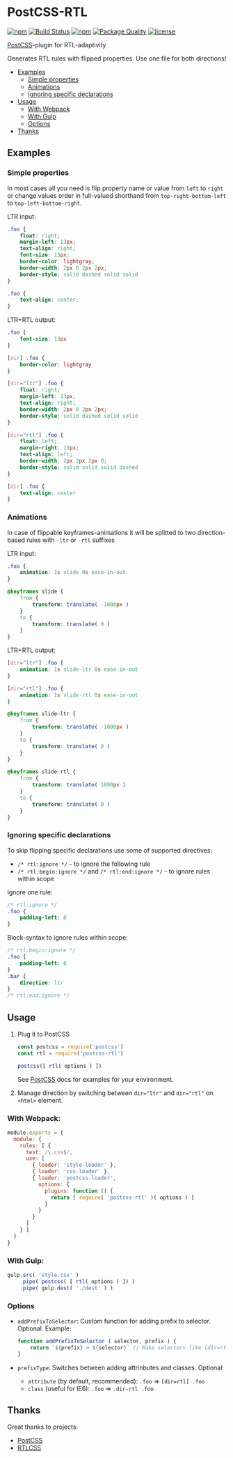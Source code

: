 # PostCSS-RTL

[![npm][npm-img]][npm]
[![Build Status][ci-img]][ci]
[![npm][npm-dwnlds-img]][npm]
[![Package Quality][quality-img]][quality]
[![license][lic-img]][lic]

[ci-img]:  https://img.shields.io/travis/vkalinichev/postcss-rtl.svg
[ci]:      https://travis-ci.org/vkalinichev/postcss-rtl

[npm-img]: https://img.shields.io/npm/v/postcss-rtl.svg
[npm]:     https://npmjs.org/package/postcss-rtl

[quality-img]: http://npm.packagequality.com/shield/postcss-rtl.svg
[quality]: http://packagequality.com/#?package=postcss-rtl

[lic-img]: https://img.shields.io/github/license/vkalinichev/postcss-rtl.svg
[lic]:     https://github.com/vkalinichev/postcss-rtl/blob/master/License

[npm-dwnlds-img]: https://img.shields.io/npm/dt/postcss-rtl.svg

[PostCSS]-plugin for RTL-adaptivity

Generates RTL rules with flipped properties.
Use one file for both directions!

* [Examples](#examples)
    * [Simple properties](#simple-properties)
    * [Animations](#animations)
    * [Ignoring specific declarations](#ignoring-specific-declarations)
* [Usage](#usage)
    * [With Webpack](#with-webpack)
    * [With Gulp](#with-gulp)
    * [Options](#options)
* [Thanks](#thanks)

## Examples

### Simple properties

In most cases all you need is flip property name or value
from `left` to `right` or change values order in full-valued shorthand
from `top-right-bottom-left` to `top-left-bottom-right`.

LTR input:
```css
.foo {
    float: right;
    margin-left: 13px;
    text-align: right;
    font-size: 13px;
    border-color: lightgray;
    border-width: 2px 0 2px 2px;
    border-style: solid dashed solid solid
}

.foo {
    text-align: center;
}
```

LTR+RTL output:
```css
.foo {
    font-size: 13px
}

[dir] .foo {
    border-color: lightgray
}

[dir="ltr"] .foo {
    float: right;
    margin-left: 13px;
    text-align: right;
    border-width: 2px 0 2px 2px;
    border-style: solid dashed solid solid
}

[dir="rtl"] .foo {
    float: left;
    margin-right: 13px;
    text-align: left;
    border-width: 2px 2px 2px 0;
    border-style: solid solid solid dashed
}

[dir] .foo {
    text-align: center
}
```

### Animations
In case of flippable keyframes-animations it will be splitted to two
direction-based rules with `-ltr` or `-rtl` suffixes

LTR input:
```css
.foo {
    animation: 1s slide 0s ease-in-out
}

@keyframes slide {
    from {
        transform: translate( -1000px )
    }
    to {
        transform: translate( 0 )
    }
}
```

LTR+RTL output:
```css
[dir="ltr"] .foo {
    animation: 1s slide-ltr 0s ease-in-out
}

[dir="rtl"] .foo {
    animation: 1s slide-rtl 0s ease-in-out
}

@keyframes slide-ltr {
    from {
        transform: translate( -1000px )
    }
    to {
        transform: translate( 0 )
    }
}

@keyframes slide-rtl {
    from {
        transform: translate( 1000px )
    }
    to {
        transform: translate( 0 )
    }
}
```

### Ignoring specific declarations
To skip flipping specific declarations use some of supported directives:

* `/* rtl:ignore */` - to ignore the following rule
* `/* rtl:begin:ignore */` and `/* rtl:end:ignore */` - to ignore rules within scope
    
Ignore one rule:
```css
/* rtl:ignore */
.foo {
    padding-left: 0
}
```

Block-syntax to ignore rules within scope:
```css
/* rtl:begin:ignore */
.foo {
    padding-left: 0
}
.bar {
    direction: ltr
}
/* rtl:end:ignore */
```

## Usage
1. Plug it to PostCSS

    ```js
    const postcss = require('postcss')
    const rtl = require('postcss-rtl')

    postcss([ rtl( options ) ])
    ```

    See [PostCSS] docs for examples for your environment.

2. Manage direction by switching between `dir="ltr"` and `dir="rtl"` on `<html>` element.

### With Webpack:
```js
module.exports = {
  module: {
    rules: [ {
      test: /\.css$/,
      use: [
        { loader: 'style-loader' },
        { loader: 'css-loader' },
        { loader: 'postcss-loader',
          options: {
            plugins: function () {
              return [ require( 'postcss-rtl' )( options ) ]
            }
          }  
        }
      ]
    } ]
  }
}
```

### With Gulp:
```js
gulp.src( 'style.css' )
    .pipe( postcss( [ rtl( options ) ]) )
    .pipe( gulp.dest( './dest' ) )
```

### Options
* `addPrefixToSelector`: Custom function for adding prefix to selector. Optional.
    Example:
    ```js
    function addPrefixToSelector ( selector, prefix ) {
        return `${prefix} > ${selector}` // Make selectors like [dir=rtl] > .selector
    }
    ```
    
* `prefixType`: Switches between adding attrinbutes and classes. Optional: 
    * `attribute` (by default, recommended): `.foo` => `[dir=rtl] .foo`
    * `class` (useful for IE6): `.foo` => `.dir-rtl .foo`

## Thanks
Great thanks to projects:
* [PostCSS][PostCSS]
* [RTLCSS][RTLCSS]

[PostCSS]: https://github.com/postcss/postcss
[RTLCSS]: https://github.com/MohammadYounes/rtlcss
[rtlcss-directives]: http://rtlcss.com/learn/getting-started/why-rtlcss/#processing-directives
